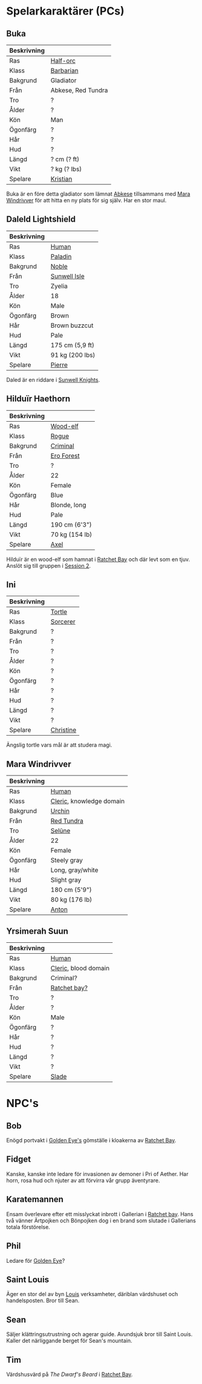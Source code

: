 <!-- TITLE: Karaktarer -->

# Spelarkaraktärer (PCs)
## Buka
| Beskrivning  |                    |
| ------------ | ---                |
| Ras         | [Half-orc](https://www.dndbeyond.com/characters/races/half-orc)           |
| Klass        | [Barbarian](https://www.dndbeyond.com/characters/classes/barbarian)          |
| Bakgrund   | Gladiator          |
| Från         | Abkese, Red Tundra |
| Tro        | ?                  |
| Ålder          | ?                  |
| Kön       | Man               |
| Ögonfärg         | ?                  |
| Hår         | ?                  |
| Hud         | ?                  |
| Längd       | ? cm (? ft)        |
| Vikt       | ? kg (? lbs)       |
| Spelare | [Kristian](spelare#kristian) |

Buka är en före detta gladiator som lämnat [Abkese](geografi#abkese) tillsammans med [Mara Windrivver](karaktarer#mara-windrivver) för att hitta en ny plats för sig själv. Har en stor maul.

## Daleld Lightshield
 | Beskrivning |                                                                 |
 | ---         | ---                                                             |
 | Ras        | [Human](https://www.dndbeyond.com/characters/races/human)       |
 | Klass       | [Paladin](https://www.dndbeyond.com/characters/classes/paladin) |
 | Bakgrund  | [Noble](https://www.dndbeyond.com/characters/backgrounds/noble) |
 | Från       | [Sunwell Isle](geografi#sunwell-isle)                           |
 | Tro       | Zyelia                                                          |
 | Ålder         | 18                                                              |
 | Kön      | Male                                                            |
 | Ögonfärg        | Brown                                                           |
 | Hår        | Brown buzzcut                                                   |
 | Hud        | Pale                                                            |
 | Längd      | 175 cm (5,9 ft)                                                 |
 | Vikt      | 91 kg (200 lbs)                                                 |
 | Spelare | [Pierre](spelare#pierre) |
 
Daled är en riddare i [Sunwell Knights](organisationer#sunwell-knights). 

## Hilduïr Haethorn
| Beskrivning |                |
| ---         | ---            |
| Ras         | [Wood-elf](https://www.dndbeyond.com/characters/races/elf)       |
| Klass       | [Rogue](https://www.dndbeyond.com/characters/classes/rogue)          |
| Bakgrund    | [Criminal](https://www.dndbeyond.com/characters/backgrounds/criminal-spy)       |
| Från        | [Ero Forest](geografi#ero-forest)     |
| Tro         | ?              |
| Ålder       | 22             |
| Kön         | Female         |
| Ögonfärg    | Blue           |
| Hår         | Blonde, long   |
| Hud         | Pale           |
| Längd       | 190 cm (6'3")  |
| Vikt        | 70 kg (154 lb) |
| Spelare     | [Axel](spelare#axel)           |

Hilduïr är en wood-elf som hamnat i [Ratchet Bay](geografi#ratchet-bay) och där levt som en tjuv. Anslöt sig till gruppen i [Session 2](sessions#session-2).


## Ini

| Beskrivning |          |
| ---         | ---      |
| Ras         | [Tortle](https://dnd-wiki.org/wiki/Tortle_(5e))   |
| Klass       | [Sorcerer](https://www.dndbeyond.com/characters/classes/sorcerer) |
| Bakgrund    | ?        |
| Från        | ?        |
| Tro         | ?        |
| Ålder       | ?        |
| Kön         | ?        |
| Ögonfärg    | ?        |
| Hår         | ?        |
| Hud         | ?        |
| Längd       | ?        |
| Vikt        | ?        |
| Spelare | [Christine](spelare#christine)

Ängslig tortle vars mål är att studera magi.

## Mara Windrivver

| Beskrivning |                          |
| ---         | ---                      |
| Ras         | [Human](https://www.dndbeyond.com/characters/races/human)                    |
| Klass       | [Cleric](https://www.dndbeyond.com/characters/classes/cleric), knowledge domain |
| Bakgrund    | [Urchin](https://www.dndbeyond.com/characters/backgrounds/urchin)                   |
| Från        | [Red Tundra](geografi#red-tundra)               |
| Tro         | [Selûne](http://forgottenrealms.wikia.com/wiki/Sel%C3%BBne)                   |
| Ålder       | 22                       |
| Kön         | Female                   |
| Ögonfärg    | Steely gray              |
| Hår         | Long, gray/white         |
| Hud         | Slight gray              |
| Längd       | 180 cm (5'9")            |
| Vikt        | 80 kg (176 lb)           |
| Spelare | [Anton](spelare#anton) |

## Yrsimerah Suun
| Beskrivning |                      |
| ---         | ---                  |
| Ras         | [Human](https://www.dndbeyond.com/characters/races/human)                    |
| Klass       | [Cleric](https://www.dndbeyond.com/characters/classes/cleric), blood domain |
| Bakgrund    | Criminal?            |
| Från        | [Ratchet bay?](geografi#ratchet-bay)         |
| Tro         | ?                    |
| Ålder       | ?                    |
| Kön         | Male                 |
| Ögonfärg    | ?                    |
| Hår         | ?                    |
| Hud         | ?                    |
| Längd       | ?                    |
| Vikt        | ?                    |
| Spelare | [Slade](spelare#slade) |

# NPC's
## Bob
Enögd portvakt i [Golden Eye's](organisationer#golden-eye) gömställe i kloakerna av [Ratchet Bay](geografi#ratchet-bay).

## Fidget
Kanske, kanske inte ledare för invasionen av demoner i Pri of Aether. Har horn, rosa hud och njuter av att förvirra vår grupp äventyrare.

## Karatemannen
Ensam överlevare efter ett misslyckat inbrott i Gallerian i [Ratchet bay](geografi#ratchet-bay). Hans två vänner Ärtpojken och Bönpojken dog i en brand som slutade i Gallerians totala förstörelse.

## Phil
Ledare för [Golden Eye](organisationer#golden-eye)?

## Saint Louis
Äger en stor del av byn [Louis](geografi#louis) verksamheter, däriblan värdshuset och handelsposten. Bror till Sean.

## Sean
Säljer klättringsutrustning och agerar guide. Avundsjuk bror till Saint Louis. Kaller det närliggande berget för Sean's mountain.

## Tim
Värdshusvärd på _The Dwarf's Beard_ i [Ratchet Bay](geografi#ratchet-bay).
